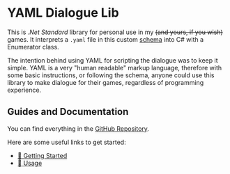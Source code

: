 # YAML Dialogue Lib

This is *.Net Standard* library for personal use in my ~~(and yours, if you wish)~~ games. It interprets a `.yaml` file in this custom [schema](./schema.json) into C# with a Enumerator class.

The intention behind using YAML for scripting the dialogue was to keep it simple. YAML is a very "human readable" markup language, therefore with some basic instructions, or following the schema, anyone could use this library to make dialogue for their games, regardless of programming experience.

## Guides and Documentation

You can find everything in the [GitHub Repository](https://github.com/Varollo/yamldialoguelib).

Here are some useful links to get started:

- [🏁 Getting Started ](https://github.com/Varollo/yamldialoguelib#-getting-started-)
- [🎈 Usage ](https://github.com/Varollo/yamldialoguelib#-usage-)